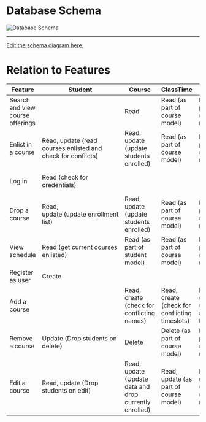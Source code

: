 # Database Schema

![Database Schema]('dbschema.png')

---
[Edit the schema diagram here.](https://www.lucidchart.com/invitations/accept/a91dc9a8-4f31-4c0d-9ab3-94d85534b896)

# Relation to Features

| Feature | Student | Course | ClassTime | Term | Admin |
| ------- | ------- | ------ | --------- | ---- | ----- |
| Search and view course offerings | | Read | Read (as part of course model) | Read (as part of course model) | |
| Enlist in a course | Read, update (read courses enlisted and check for conflicts) | Read, update (update students enrolled) | Read (as part of course model) | Read (as part of course model) | |
| Log in | Read (check for credentials) | | | | Read (check for credentials) |
| Drop a course | Read, update (update enrollment list) | Read, update (update students enrolled) | Read (as part of course model) | Read (as part of course model) | |
| View schedule | Read (get current courses enlisted) | Read (as part of student model) | Read (as part of course model) | Read (as part of course model) | |
| Register as user | Create | | | | |
| Add a course | | Read, create (check for conflicting names) | Read, create (check for conflicting timeslots) | Read, create (check for conflicting terms) | |
| Remove a course | Update (Drop students on delete) | Delete | Delete (as part of course model) | Delete (as part of course model) | |
| Edit a course | Read, update (Drop students on edit) | Read, update (Update data and drop currently enrolled) | Read, update (as part of course model) | Read, update (as part of course model) | |
